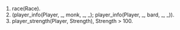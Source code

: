1) race(Race).
2) (player_info(Player, _, monk, _, _); player_info(Player, _, bard, _, _)).
3) player_strength(Player, Strength), Strength > 100.
